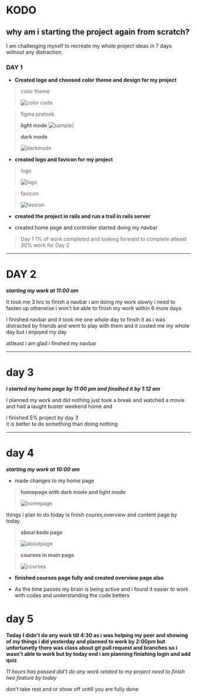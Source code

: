 # KODO
 
## why am i starting the project again from scratch?
   I am challenging  myself to recreate my whole project ideas in 7 days without any distraction.

### DAY 1
 * **Created logo and choosed color theme and   design for my project**

  > color theme 
  >
  >![color code](/app/assets/images/readme/ct.png)

  >figma prelook
  >
  > **light mode**
  >![sample](/app/assets/images/readme/lm.png))
  >
  >**dark mode**
  >
  >![darkmode](/app/assets/images/readme/dm.png)
  
* **created logo and favicon for my project** 

> logo 
> 
> ![logo](app/assets/images/logo.png)

> favicon 
> 
> ![favicon](app/assets/images/favicon.png)

* **created the project in rails and run a trail in rails server**

* created home page and controller started doing my navbar 

> Day 1 1% of work completed and looking forward to complete atleast 30% work for Day 2

 ---

 # DAY 2

 ***starting my work at 11:00 am***

 It took me 3 hrs to finish a navbar i am doing my work slowly i need to fasten up otherwise i won't be able to finish my work within  6 more days 

 I finished navbar and it took me one whole day to finsih it as i was distracted by friends and went to play with them and it costed me my whole day but i enjoyed my day 

 attleast i am glad i finshed my navbar

 ---

 # day 3 

 ***i started my home page by 11:00 pm and finsihed it by 1:12 am***

I planned my work and did nothing just took a break and watched a movie and had a laught buster weekend home and 

i finished 5% project by day 3  
it is better to do something than doing nothing


---

# day 4

 ***starting my work at 10:00 am***

 * made changes to my home page 

 >**homepage with dark mode and light mode**
 >
 >
 >![homepage](/app/assets/images/readme/hom.png)

 things i plan to do today is finish coures,overview and content page by today.


 >**about kodo page** 
>
>![aboutpage](/app/assets/images/readme/about.png)



>**courses in main page**
>
>
>![courses](app/assets/images/readme/lc.png)


 * **finished courses page fully and created overview page also**

* As the time passes my brain is being active and i found it easier to work with codes and understanding the code betters 


# day 5

**Today I didn't do any work till 4:30 as i was helping my peer and showing of my things i did yesterday and planned to work by 2:00pm but unfortunetly there was class about git pull request and branches so i wasn't able to work but by today end  i am planning finishing login and add quiz** 

*11 hours has passed did't do any work related to my project need to finish two feature by today* 

don't take rest and or show off untill you are fully done
